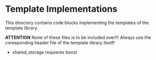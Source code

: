 # Template Implementations

This directory contains code blocks implementing the templates of the template
library.

**ATTENTION**
None of these files is to be included ever!!!
Always use the coresponding header file of the template library itself!

* shared_storage
    requieres boost
